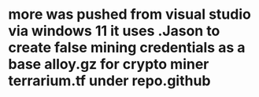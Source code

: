 # more was pushed from visual studio via windows 11 it uses .Jason to create false mining credentials as a base alloy.gz for crypto miner terrarium.tf under repo.github
